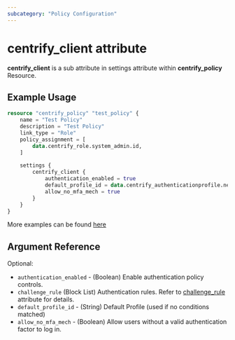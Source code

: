 ```yaml
---
subcategory: "Policy Configuration"
---
```


# centrify_client attribute

**centrify_client** is a sub attribute in settings attribute within **centrify_policy** Resource.

## Example Usage

```terraform
resource "centrify_policy" "test_policy" {
    name = "Test Policy"
    description = "Test Policy"
    link_type = "Role"
    policy_assignment = [
        data.centrify_role.system_admin.id,
    ]
    
    settings {
        centrify_client {
            authentication_enabled = true
            default_profile_id = data.centrify_authenticationprofile.newdevice_auth_pf.id
            allow_no_mfa_mech = true
        }
    }
}
```

More examples can be found [here](https://github.com/marcozj/terraform-provider-centrify/blob/main/examples/centrify_policy/policy_centrify_client.tf)

## Argument Reference

Optional:

- `authentication_enabled` - (Boolean) Enable authentication policy controls.
- `challenge_rule` (Block List) Authentication rules. Refer to [challenge_rule](./attribute_challengerule.md) attribute for details.
- `default_profile_id` - (String) Default Profile (used if no conditions matched)
- `allow_no_mfa_mech` - (Boolean) Allow users without a valid authentication factor to log in.
